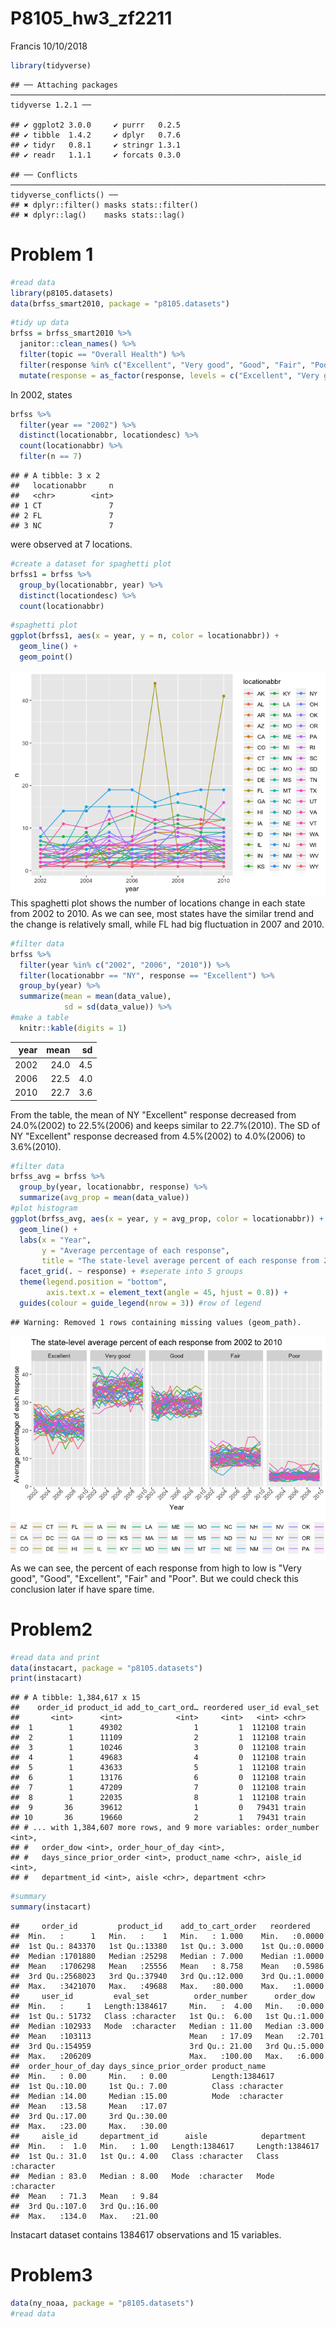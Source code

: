 P8105\_hw3\_zf2211
================
Francis
10/10/2018

``` r
library(tidyverse)
```

    ## ── Attaching packages ─────────────────────────────────────────────────────────────────────── tidyverse 1.2.1 ──

    ## ✔ ggplot2 3.0.0     ✔ purrr   0.2.5
    ## ✔ tibble  1.4.2     ✔ dplyr   0.7.6
    ## ✔ tidyr   0.8.1     ✔ stringr 1.3.1
    ## ✔ readr   1.1.1     ✔ forcats 0.3.0

    ## ── Conflicts ────────────────────────────────────────────────────────────────────────── tidyverse_conflicts() ──
    ## ✖ dplyr::filter() masks stats::filter()
    ## ✖ dplyr::lag()    masks stats::lag()

Problem 1
=========

``` r
#read data
library(p8105.datasets)
data(brfss_smart2010, package = "p8105.datasets")
```

``` r
#tidy up data
brfss = brfss_smart2010 %>% 
  janitor::clean_names() %>% 
  filter(topic == "Overall Health") %>% 
  filter(response %in% c("Excellent", "Very good", "Good", "Fair", "Poor")) %>% 
  mutate(response = as_factor(response, levels = c("Excellent", "Very good", "Good", "Fair", "Poor"), ordered = TRUE))
```

In 2002, states

``` r
brfss %>% 
  filter(year == "2002") %>% 
  distinct(locationabbr, locationdesc) %>% 
  count(locationabbr) %>% 
  filter(n == 7)
```

    ## # A tibble: 3 x 2
    ##   locationabbr     n
    ##   <chr>        <int>
    ## 1 CT               7
    ## 2 FL               7
    ## 3 NC               7

were observed at 7 locations.

``` r
#create a dataset for spaghetti plot
brfss1 = brfss %>% 
  group_by(locationabbr, year) %>% 
  distinct(locationdesc) %>% 
  count(locationabbr)
```

``` r
#spaghetti plot
ggplot(brfss1, aes(x = year, y = n, color = locationabbr)) +
  geom_line() +
  geom_point()
```

![](p8105_hw3_zf2211_files/figure-markdown_github/unnamed-chunk-6-1.png) This spaghetti plot shows the number of locations change in each state from 2002 to 2010. As we can see, most states have the similar trend and the change is relatively small, while FL had big fluctuation in 2007 and 2010.

``` r
#filter data
brfss %>% 
  filter(year %in% c("2002", "2006", "2010")) %>% 
  filter(locationabbr == "NY", response == "Excellent") %>% 
  group_by(year) %>% 
  summarize(mean = mean(data_value), 
            sd = sd(data_value)) %>% 
#make a table  
  knitr::kable(digits = 1)
```

|  year|  mean|   sd|
|-----:|-----:|----:|
|  2002|  24.0|  4.5|
|  2006|  22.5|  4.0|
|  2010|  22.7|  3.6|

From the table, the mean of NY "Excellent" response decreased from 24.0%(2002) to 22.5%(2006) and keeps similar to 22.7%(2010). The SD of NY "Excellent" response decreased from 4.5%(2002) to 4.0%(2006) to 3.6%(2010).

``` r
#filter data
brfss_avg = brfss %>% 
  group_by(year, locationabbr, response) %>% 
  summarize(avg_prop = mean(data_value))
#plot histogram
ggplot(brfss_avg, aes(x = year, y = avg_prop, color = locationabbr)) +
  geom_line() +
  labs(x = "Year",
       y = "Average percentage of each response",
       title = "The state-level average percent of each response from 2002 to 2010") +
  facet_grid(. ~ response) + #seperate into 5 groups
  theme(legend.position = "bottom",
        axis.text.x = element_text(angle = 45, hjust = 0.8)) +
  guides(colour = guide_legend(nrow = 3)) #row of legend
```

    ## Warning: Removed 1 rows containing missing values (geom_path).

![](p8105_hw3_zf2211_files/figure-markdown_github/unnamed-chunk-8-1.png) As we can see, the percent of each response from high to low is "Very good", "Good", "Excellent", "Fair" and "Poor". But we could check this conclusion later if have spare time.

Problem2
========

``` r
#read data and print
data(instacart, package = "p8105.datasets")
print(instacart)
```

    ## # A tibble: 1,384,617 x 15
    ##    order_id product_id add_to_cart_ord… reordered user_id eval_set
    ##       <int>      <int>            <int>     <int>   <int> <chr>   
    ##  1        1      49302                1         1  112108 train   
    ##  2        1      11109                2         1  112108 train   
    ##  3        1      10246                3         0  112108 train   
    ##  4        1      49683                4         0  112108 train   
    ##  5        1      43633                5         1  112108 train   
    ##  6        1      13176                6         0  112108 train   
    ##  7        1      47209                7         0  112108 train   
    ##  8        1      22035                8         1  112108 train   
    ##  9       36      39612                1         0   79431 train   
    ## 10       36      19660                2         1   79431 train   
    ## # ... with 1,384,607 more rows, and 9 more variables: order_number <int>,
    ## #   order_dow <int>, order_hour_of_day <int>,
    ## #   days_since_prior_order <int>, product_name <chr>, aisle_id <int>,
    ## #   department_id <int>, aisle <chr>, department <chr>

``` r
#summary
summary(instacart)
```

    ##     order_id         product_id    add_to_cart_order   reordered     
    ##  Min.   :      1   Min.   :    1   Min.   : 1.000    Min.   :0.0000  
    ##  1st Qu.: 843370   1st Qu.:13380   1st Qu.: 3.000    1st Qu.:0.0000  
    ##  Median :1701880   Median :25298   Median : 7.000    Median :1.0000  
    ##  Mean   :1706298   Mean   :25556   Mean   : 8.758    Mean   :0.5986  
    ##  3rd Qu.:2568023   3rd Qu.:37940   3rd Qu.:12.000    3rd Qu.:1.0000  
    ##  Max.   :3421070   Max.   :49688   Max.   :80.000    Max.   :1.0000  
    ##     user_id         eval_set          order_number      order_dow    
    ##  Min.   :     1   Length:1384617     Min.   :  4.00   Min.   :0.000  
    ##  1st Qu.: 51732   Class :character   1st Qu.:  6.00   1st Qu.:1.000  
    ##  Median :102933   Mode  :character   Median : 11.00   Median :3.000  
    ##  Mean   :103113                      Mean   : 17.09   Mean   :2.701  
    ##  3rd Qu.:154959                      3rd Qu.: 21.00   3rd Qu.:5.000  
    ##  Max.   :206209                      Max.   :100.00   Max.   :6.000  
    ##  order_hour_of_day days_since_prior_order product_name      
    ##  Min.   : 0.00     Min.   : 0.00          Length:1384617    
    ##  1st Qu.:10.00     1st Qu.: 7.00          Class :character  
    ##  Median :14.00     Median :15.00          Mode  :character  
    ##  Mean   :13.58     Mean   :17.07                            
    ##  3rd Qu.:17.00     3rd Qu.:30.00                            
    ##  Max.   :23.00     Max.   :30.00                            
    ##     aisle_id     department_id      aisle            department       
    ##  Min.   :  1.0   Min.   : 1.00   Length:1384617     Length:1384617    
    ##  1st Qu.: 31.0   1st Qu.: 4.00   Class :character   Class :character  
    ##  Median : 83.0   Median : 8.00   Mode  :character   Mode  :character  
    ##  Mean   : 71.3   Mean   : 9.84                                        
    ##  3rd Qu.:107.0   3rd Qu.:16.00                                        
    ##  Max.   :134.0   Max.   :21.00

Instacart dataset contains 1384617 observations and 15 variables.

Problem3
========

``` r
data(ny_noaa, package = "p8105.datasets")
#read data
```
